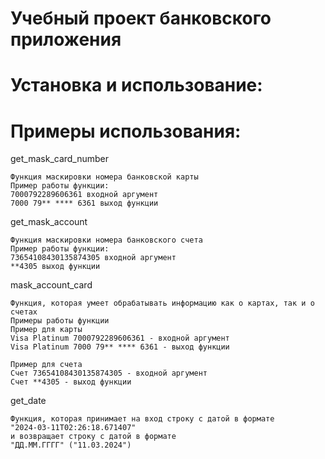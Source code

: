 # Учебный проект банковского приложения

# Установка и использование:



# Примеры использования:

get_mask_card_number

    Функция маскировки номера банковской карты
    Пример работы функции:
    7000792289606361 входной аргумент
    7000 79** **** 6361 выход функции

get_mask_account

    Функция маскировки номера банковского счета
    Пример работы функции:
    73654108430135874305 входной аргумент
    **4305 выход функции

mask_account_card

    Функция, которая умеет обрабатывать информацию как о картах, так и о счетах
    Примеры работы функции
    Пример для карты
    Visa Platinum 7000792289606361 - входной аргумент
    Visa Platinum 7000 79** **** 6361 - выход функции

    Пример для счета
    Счет 73654108430135874305 - входной аргумент
    Счет **4305 - выход функции

get_date 

    Функция, которая принимает на вход строку с датой в формате
    "2024-03-11T02:26:18.671407"
    и возвращает строку с датой в формате
    "ДД.ММ.ГГГГ" ("11.03.2024")